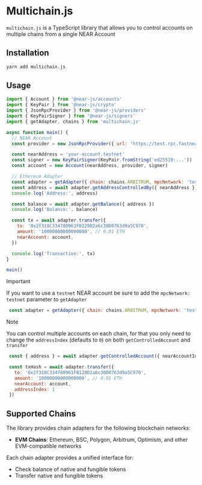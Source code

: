 # Multichain.js

`multichain.js` is a TypeScript library that allows you to control accounts on multiple chains
from a single NEAR Account


## Installation

```bash
yarn add multichain.js
```

## Usage

```js
import { Account } from '@near-js/accounts'
import { KeyPair } from '@near-js/crypto'
import { JsonRpcProvider } from '@near-js/providers'
import { KeyPairSigner } from '@near-js/signers'
import { getAdapter, chains } from 'multichain.js'

async function main() {
  // NEAR Account
  const provider = new JsonRpcProvider({ url: 'https://test.rpc.fastnear.com' })

  const nearAddress = 'your-account.testnet'
  const signer = new KeyPairSigner(KeyPair.fromString('ed25519:...'))
  const account = new Account(nearAddress, provider, signer)

  // Ethereum Adapter
  const adapter = getAdapter({ chain: chains.ARBITRUM, mpcNetwork: 'testnet' })
  const address = await adapter.getAddressControlledBy({ nearAddress })
  console.log('Address:', address)

  const balance = await adapter.getBalance({ address })
  console.log('Balance:', balance)

  const tx = await adapter.transfer({
    to: '0x2f318C334780961FB129D2a6c30D0763d9a5C970',
    amount: '10000000000000000', // 0.01 ETH
    nearAccount: account,
  })

  console.log('Transaction:', tx)
}

main()
```

> [!IMPORTANT]
> If you want to use a `testnet` NEAR account be sure to add the `mpcNetwork: testnet` parameter to `getAdapter`
>
>```js
>  const adapter = getAdapter({ chain: chains.ARBITRUM, mpcNetwork: 'testnet' })
>```

</details>

> [!NOTE]
> You can control multiple accounts on each chain, for that you only need to change the `addressIndex` (defaults to `0`)
on both `getControlledAccount` and `transfer`
>
>```js
>  const { address } = await adapter.getControlledAccount({ nearAccountId, addressIndex: 1 })
>
>  const txHash = await adapter.transfer({
>    to: '0x2f318C334780961FB129D2a6c30D0763d9a5C970',
>    amount: '10000000000000000', // 0.01 ETH
>    nearAccount: account,
>    addressIndex: 1
>  })
>```

</details>

## Supported Chains

The library provides chain adapters for the following blockchain networks:

- **EVM Chains**: Ethereum, BSC, Polygon, Arbitrum, Optimism, and other EVM-compatible networks
<!-- - **Bitcoin**: Bitcoin mainnet and testnet with P2WPKH transaction support
- **Cosmos**: Cosmos Hub, Osmosis, and other Cosmos SDK-based chains
- **Solana**: High-performance blockchain with native token transfers
- **Aptos**: Move-based blockchain with Ed25519 signature support
- **SUI**: Move-based blockchain with Ed25519 signature support
- **XRP Ledger**: XRP mainnet, testnet, and devnet with native XRP transfers -->

Each chain adapter provides a unified interface for:
- Check balance of native and fungible tokens
- Transfer native and fungible tokens
